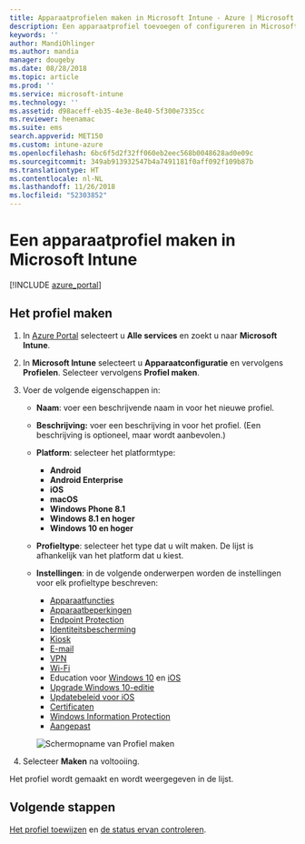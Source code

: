 ```yaml
---
title: Apparaatprofielen maken in Microsoft Intune - Azure | Microsoft Docs
description: Een apparaatprofiel toevoegen of configureren in Microsoft Intune, met inbegrip van het selecteren van het platformtype en het configureren van de instellingen in Azure Portal.
keywords: ''
author: MandiOhlinger
ms.author: mandia
manager: dougeby
ms.date: 08/28/2018
ms.topic: article
ms.prod: ''
ms.service: microsoft-intune
ms.technology: ''
ms.assetid: d98aceff-eb35-4e3e-8e40-5f300e7335cc
ms.reviewer: heenamac
ms.suite: ems
search.appverid: MET150
ms.custom: intune-azure
ms.openlocfilehash: 6bc6f5d2f32ff060eb2eec568b0048628ad0e09c
ms.sourcegitcommit: 349ab913932547b4a7491181f0aff092f109b87b
ms.translationtype: HT
ms.contentlocale: nl-NL
ms.lasthandoff: 11/26/2018
ms.locfileid: "52303852"
---
```

# <a name="create-a-device-profile-in-microsoft-intune"></a>Een apparaatprofiel maken in Microsoft Intune

[!INCLUDE [azure_portal](./includes/azure_portal.md)]

## <a name="create-the-profile"></a>Het profiel maken
1. In [Azure Portal](https://portal.azure.com) selecteert u **Alle services** en zoekt u naar **Microsoft Intune**.

2. In **Microsoft Intune** selecteert u **Apparaatconfiguratie** en vervolgens **Profielen**. Selecteer vervolgens **Profiel maken**.

3. Voer de volgende eigenschappen in:

   - **Naam**: voer een beschrijvende naam in voor het nieuwe profiel.
   - **Beschrijving:** voer een beschrijving in voor het profiel. (Een beschrijving is optioneel, maar wordt aanbevolen.)
   - **Platform**: selecteer het platformtype:  

       - **Android**
       - **Android Enterprise**
       - **iOS**
       - **macOS**
       - **Windows Phone 8.1**
       - **Windows 8.1 en hoger**
       - **Windows 10 en hoger**

   - **Profieltype**: selecteer het type dat u wilt maken. De lijst is afhankelijk van het platform dat u kiest.
   - **Instellingen**: in de volgende onderwerpen worden de instellingen voor elk profieltype beschreven:

       -  [Apparaatfuncties](device-features-configure.md)
       -  [Apparaatbeperkingen](device-restrictions-configure.md)
       -  [Endpoint Protection](endpoint-protection-configure.md)
       -  [Identiteitsbescherming](identity-protection-configure.md)  
       -  [Kiosk](kiosk-settings.md)
       -  [E-mail](email-settings-configure.md)
       -  [VPN](vpn-settings-configure.md)
       -  [Wi-Fi](wi-fi-settings-configure.md)
       -  Education voor [Windows 10](education-settings-configure.md) en [iOS](wi-fi-settings-ios.md)
       -  [Upgrade Windows 10-editie](edition-upgrade-configure-windows-10.md)
       -  [Updatebeleid voor iOS](software-updates-ios.md)
       -  [Certificaten](certificates-configure.md)
       -  [Windows Information Protection](windows-information-protection-configure.md)
       -  [Aangepast](custom-settings-configure.md)

     ![Schermopname van Profiel maken](./media/create-device-profile.png)

4. Selecteer **Maken** na voltooiing.

Het profiel wordt gemaakt en wordt weergegeven in de lijst.

## <a name="next-steps"></a>Volgende stappen
[Het profiel toewijzen](device-profile-assign.md) en [de status ervan controleren](device-profile-monitor.md).

